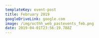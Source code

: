 ```yaml
---
templateKey: event-post
title: February 2019
googleDriveLink: google.com
image: /img/octhh_web_pastevents_feb.png
date: 2019-04-01T23:56:19.788Z
---
```


